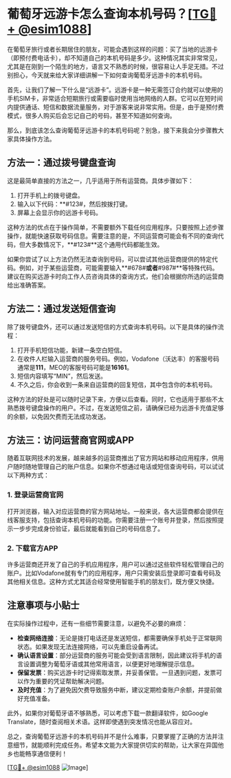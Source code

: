 # 葡萄牙远游卡怎么查询本机号码？[[TG💪+ @esim1088](https://t.me/s/esim1088)]

在葡萄牙旅行或者长期居住的朋友，可能会遇到这样的问题：买了当地的远游卡（即预付费电话卡），却不知道自己的本机号码是多少。这种情况其实非常常见，尤其是在刚到一个陌生的地方，语言又不熟悉的时候，很容易让人手足无措。不过别担心，今天就来给大家详细讲解一下如何查询葡萄牙远游卡的本机号码。

首先，让我们了解一下什么是“远游卡”。远游卡是一种无需签订合约就可以使用的手机SIM卡，非常适合短期旅行或需要临时使用当地网络的人群。它可以在短时间内提供通话、短信和数据流量服务，对于游客来说非常实用。但是，由于是预付费模式，很多人购买后会忘记自己的号码，甚至不知道如何查询。

那么，到底该怎么查询葡萄牙远游卡的本机号码呢？别急，接下来我会分步骤教大家具体操作方法。

## 方法一：通过拨号键盘查询

这是最简单直接的方法之一，几乎适用于所有运营商。具体步骤如下：

1. 打开手机上的拨号键盘。
2. 输入以下代码：**#123#，然后按拨打键。
3. 屏幕上会显示你的远游卡号码。

这种方法的优点在于操作简单，不需要额外下载任何应用程序。只要按照上述步骤操作，就能快速获取号码信息。需要注意的是，不同运营商可能会有不同的查询代码，但大多数情况下，**#123#**这个通用代码都能生效。

如果你尝试了以上方法仍然无法查询到号码，可以尝试其他运营商提供的特定代码。例如，对于某些运营商，可能需要输入**#678#**或者**#987#**等特殊代码。建议在购买远游卡时向工作人员咨询具体的查询方式，他们会根据你所选的运营商给出准确答案。

## 方法二：通过发送短信查询

除了拨号键盘外，还可以通过发送短信的方式查询本机号码。以下是具体的操作流程：

1. 打开手机短信功能，新建一条空白短信。
2. 在收件人栏输入运营商的服务号码。例如，Vodafone（沃达丰）的客服号码通常是**111**，MEO的客服号码可能是**16161**。
3. 短信内容填写“MIN”，然后发送。
4. 不久之后，你会收到一条来自运营商的回复短信，其中包含你的本机号码。

这种方法的好处是可以随时记录下来，方便以后查看。同时，它也适用于那些不太熟悉拨号键盘操作的用户。不过，在发送短信之前，请确保已经为远游卡充值足够的余额，以免因欠费而无法成功发送。

## 方法三：访问运营商官网或APP

随着互联网技术的发展，越来越多的运营商推出了官方网站和移动应用程序，供用户随时随地管理自己的账户信息。如果你不想通过电话或短信查询号码，可以试试以下两种方式：

### 1. 登录运营商官网
打开浏览器，输入对应运营商的官方网站地址。一般来说，各大运营商都会提供在线客服支持，包括查询本机号码的功能。你需要注册一个账号并登录，然后按照提示一步步完成身份验证，最后就能看到自己的号码信息了。

### 2. 下载官方APP
许多运营商还开发了自己的手机应用程序，用户可以通过这些软件轻松管理自己的账户。比如Vodafone就有专门的应用程序，用户只需安装后登录即可查看号码及其他相关信息。这种方式尤其适合经常使用智能手机的朋友们，既方便又快捷。

## 注意事项与小贴士

在实际操作过程中，还有一些细节需要注意，以避免不必要的麻烦：

- **检查网络连接**：无论是拨打电话还是发送短信，都需要确保手机处于正常联网状态。如果发现无法连接网络，可以先重启设备再试。
- **确认语言设置**：部分运营商的服务可能会受到语言限制，因此建议将手机的语言设置调整为葡萄牙语或其他常用语言，以便更好地理解提示信息。
- **保留发票**：购买远游卡时记得索取发票，并妥善保管。一旦遇到问题，发票可以作为重要的凭证帮助解决问题。
- **及时充值**：为了避免因欠费导致服务中断，建议定期检查账户余额，并提前做好充值准备。

此外，如果你对葡萄牙语不够熟悉，可以考虑下载一款翻译软件，如Google Translate，随时查阅相关术语。这样即使遇到突发情况也能从容应对。

总之，查询葡萄牙远游卡的本机号码并不是什么难事，只要掌握了正确的方法并注意细节，就能顺利完成任务。希望本文能为大家提供切实的帮助，让大家在异国他乡也能畅享通信便利！

[[TG💪+ @esim1088](https://t.me/s/esim1088) ![Image](https://i.postimg.cc/4NQfJmqS/Snipaste-2025-05-13-00-14-12.png)]